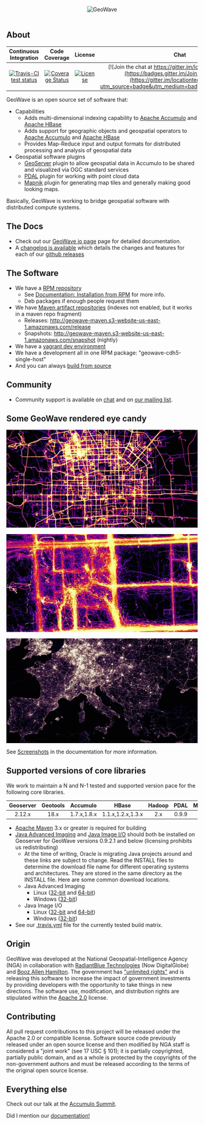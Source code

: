 <p align="center">
	<img float="center" src="https://raw.githubusercontent.com/locationtech/geowave/master/docs/content/userguide/images/geowave-full-logo-300px.png" alt="GeoWave"><br/><br/>
</p>

## About  

| Continuous Integration | Code Coverage | License | Chat |            
|:------------------:|:-------------:|:---------------:|:----:|
| <a href="https://travis-ci.org/locationtech/geowave/branches"><img alt="Travis-CI test status" src="https://travis-ci.org/locationtech/geowave.svg?branch=master"/></a> | <a href='https://coveralls.io/r/locationtech/?branch=master'><img src='https://coveralls.io/repos/locationtech/geowave/badge.svg?branch=master' alt='Coverage Status' /></a> | [![License](https://img.shields.io/badge/License-Apache%202.0-blue.svg)](https://opensource.org/licenses/Apache-2.0) | [![Join the chat at https://gitter.im/locationtech/geowave](https://badges.gitter.im/Join%20Chat.svg)](https://gitter.im/locationtech/geowave?utm_source=badge&utm_medium=badge&utm_content=badge) |  

GeoWave is an open source set of software that:

* Capabilities
  * Adds multi-dimensional indexing capability to [Apache Accumulo](https://accumulo.apache.org) and [Apache HBase](https://hbase.apache.org)
  * Adds support for geographic objects and geospatial operators to [Apache Accumulo](https://accumulo.apache.org) and [Apache HBase](https://hbase.apache.org)
  * Provides Map-Reduce input and output formats for distributed processing and analysis of geospatial data
* Geospatial software plugins
  * [GeoServer](http://geoserver.org/) plugin to allow geospatial data in Accumulo to be shared and visualized via OGC standard services
  * [PDAL](http://www.pdal.io/) plugin for working with point cloud data
  * [Mapnik](http://mapnik.org/) plugin for generating map tiles and generally making good looking maps. 
  
Basically, GeoWave is working to bridge geospatial software with distributed compute systems.

## The Docs
* Check out our [GeoWave io page](http://locationtech.github.io/geowave/) page for detailed documentation.
* A [changelog is available](http://locationtech.github.io/geowave/changelog.html) which details the changes and features for each of our [github releases](https://github.com/locationtech/geowave/releases)

## The Software
* We have a [RPM repository](http://locationtech.github.io/geowave/packages.html)
  * See [Documentation: Installation from RPM](http://locationtech.github.io/geowave/userguide.html#installation-from-rpm) for more info.
  * Deb packages if enough people request them
* We have [Maven artifact repositories](http://locationtech.github.io/geowave/userguide.html#maven-repositories-2) (indexes not enabled, but it works in a maven repo fragment)
  * Releases: http://geowave-maven.s3-website-us-east-1.amazonaws.com/release
  * Snapshots: http://geowave-maven.s3-website-us-east-1.amazonaws.com/snapshot (nightly)
* We have a [vagrant dev environment](https://github.com/locationtech/geowave-vagrant)
* We have a development all in one RPM package: "geowave-cdh5-single-host"
* And you can always [build from source](http://locationtech.github.io/geowave/userguide.html#installation-from-source)
  
 
## Community

* Community support is available on [chat](https://gitter.im/locationtech/geowave) and on [our mailing list](mailto:geowave-dev@locationtech.org).

## Some GeoWave rendered eye candy

<p align="center">
	<a href="https://raw.githubusercontent.com/locationtech/geowave/master/docs/content/userguide/images/geolife-density-13.jpg" target="_blank"><img align="center" src="https://raw.githubusercontent.com/locationtech/geowave/master/docs/content/userguide/images/geolife-density-13-thumb.jpg" alt="Geolife data at city scale"></a><br/><br/>
	<a href="https://raw.githubusercontent.com/locationtech/geowave/master/docs/content/userguide/images/geolife-density-17.jpg" target="_blank"><img align="center" src="https://raw.githubusercontent.com/locationtech/geowave/master/docs/content/userguide/images/geolife-density-17-thumb.jpg" alt="Geolife data at block scale"></a><br/><br/>
	<a href="https://raw.githubusercontent.com/locationtech/geowave/master/docs/content/userguide/images/osmgpx.jpg" target="_blank"><img align="center" src="https://raw.githubusercontent.com/locationtech/geowave/master/docs/content/userguide/images/osmgpx-thumb.jpg" alt="OSM GPX tracks at country scale"></a><br/>
	
</p>

See [Screenshots](http://locationtech.github.io/geowave/userguide.html#example-screenshots) in the documentation for more information.

## Supported versions of core libraries

We work to maintain a N and N-1 tested and supported version pace for the following core libraries.

| Geoserver | Geotools | Accumulo | HBase | Hadoop | PDAL | Mapnik | Java |
|:---------:|:--------:|:--------:|:-----:|:------:|:----:|:------:|:----:|
| 2.12.x | 18.x | 1.7.x,1.8.x | 1.1.x,1.2.x,1.3.x | 2.x | 0.9.9 |  3.x | Java8 |

* [Apache Maven](http://maven.apache.org/) 3.x or greater is required for building
* [Java Advanced Imaging](http://download.java.net/media/jai/builds/release/1_1_3/INSTALL.html) and [Java Image I/O](http://download.java.net/media/jai-imageio/builds/release/1.1/INSTALL-jai_imageio.html) should both be installed on Geoserver for GeoWave versions 0.9.2.1 and below (licensing prohibits us redistributing)
   * At the time of writing, Oracle is migrating Java projects around and these links are subject to change.  Read the INSTALL files to determine the download file name for different operating systems and architectures.  They are stored in the same directory as the INSTALL file.  Here are some common download locations.
   * Java Advanced Imaging
      * Linux ([32-bit](http://download.java.net/media/jai/builds/release/1_1_3/jai-1_1_3-lib-linux-i586.tar.gz) and [64-bit](http://download.java.net/media/jai/builds/release/1_1_3/jai-1_1_3-lib-linux-amd64.tar.gz))
      * Windows ([32-bit](http://download.java.net/media/jai/builds/release/1_1_3/jai-1_1_3-lib-windows-i586.exe))
   * Java Image I/O
      * Linux ([32-bit](http://download.java.net/media/jai-imageio/builds/release/1.1/jai_imageio-1_1-lib-linux-i586.tar.gz) and [64-bit](http://download.java.net/media/jai-imageio/builds/release/1.1/jai_imageio-1_1-lib-linux-amd64.tar.gz))
      * Windows ([32-bit](http://download.java.net/media/jai-imageio/builds/release/1.1/jai_imageio-1_1-lib-windows-i586.exe))
* See our [.travis.yml](https://github.com/locationtech/geowave/blob/master/.travis.yml) file for the currently tested build matrix. 



## Origin

GeoWave was developed at the National Geospatial-Intelligence Agency (NGA) in collaboration with [RadiantBlue Technologies](http://www.radiantblue.com/) (Now DigitalGlobe) and [Booz Allen Hamilton](http://www.boozallen.com/).  The government has ["unlimited rights"](https://github.com/locationtech/geowave/blob/master/NOTICE) and is releasing this software to increase the impact of government investments by providing developers with the opportunity to take things in new directions. The software use, modification, and distribution rights are stipulated within the [Apache 2.0](http://www.apache.org/licenses/LICENSE-2.0.html) license.  


## Contributing

All pull request contributions to this project will be released under the Apache 2.0 or compatible license.
Software source code previously released under an open source license and then modified by NGA staff is considered a "joint work" (see 17 USC § 101); it is partially copyrighted, partially public domain, and as a whole is protected by the copyrights of the non-government authors and must be released according to the terms of the original open source license.

## Everything else
Check out our talk at the [Accumulo Summit](http://accumulosummit.com/program/talks/geowave-geospatial-and-geotemporal-data-storage-and-retrieval-in-accumulo/).

Did I mention our [documentation!](http://locationtech.github.io/geowave/)
